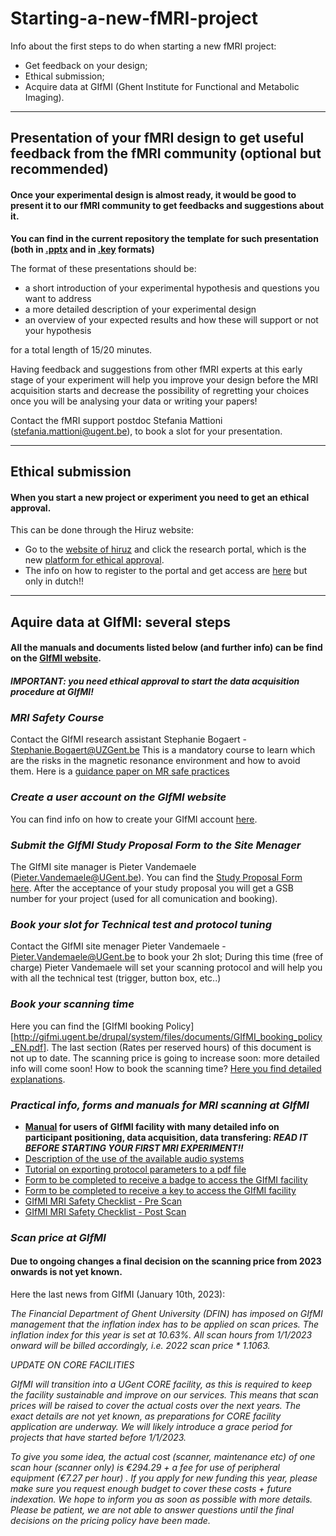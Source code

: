 # Starting-a-new-fMRI-project
Info about the first steps to do when starting a new fMRI project: 
- Get feedback on your design;
- Ethical submission;
- Acquire data at GIfMI (Ghent Institute for Functional and Metabolic Imaging).

---
## Presentation of your fMRI design to get useful feedback from the fMRI community (optional but recommended)

#### Once your experimental design is almost ready, it would be good to present it to our fMRI community to get feedbacks and suggestions about it. 
 

**You can find in the current repository the template for such presentation (both in [.pptx](https://github.com/fMRI-ugent/starting-a-new-fMRI-project/blob/main/Template_fMRInewDesign.pptx) and in [.key](https://github.com/fMRI-ugent/starting-a-new-fMRI-project/blob/main/Template_fMRInewDesign.key) formats)**


The format of these presentations should be:
- a short introduction of your experimental hypothesis and questions you want to address
- a more detailed description of your experimental design
- an overview of your expected results and how these will support or not your hypothesis

for a total length of 15/20 minutes.

Having feedback and suggestions from other fMRI experts at this early stage of your experiment will help you improve your design before the MRI acquisition starts and decrease the possibility of regretting your choices once you will be analysing your data or writing your papers! 
 
Contact the fMRI support postdoc Stefania Mattioni (stefania.mattioni@ugent.be), to book a slot for your presentation. 
 

---
## Ethical submission
#### When you start a new project or experiment you need to get an ethical approval.

This can be done through the Hiruz website:
- Go to the [website of hiruz](https://hiruz.be/) and click the research portal, which is the new [platform for ethical approval](https://hiruz.be/research-portal/).
- The info on how to register to the portal and get access are [here](https://uzgent.be/over-uz-gent/organisatie/commissie-voor-medische-ethiek/onderzoeksportaal/hoe-krijg-ik-toegang-tot-het-onderzoeksportaal) but only in dutch!!


---
## Aquire data at GIfMI: several steps
#### All the manuals and documents listed below (and further info) can be find on the [GIfMI website](http://gifmi.ugent.be/).
##### IMPORTANT: you need ethical approval to start the data acquisition procedure at GIfMI!

###  *MRI Safety Course*
Contact the GIfMI research assistant Stephanie Bogaert - Stephanie.Bogaert@UZGent.be
This is a mandatory course to learn which are the risks in the magnetic resonance environment and how to avoid them.
Here is a [guidance paper on MR safe practices](http://gifmi.ugent.be/drupal/system/files/documents/Greenberg_et_al_JMRI_2019.pdf)

### *Create  a user account on the GIfMI website* 
You can find info on how to create your GIfMI account [here](http://gifmi.ugent.be/drupal/system/files/documents/GIfMI_user_account_EN.pdf).

### *Submit the GIfMI Study Proposal Form to the Site Menager*
The GIfMI site manager is Pieter Vandemaele (Pieter.Vandemaele@UGent.be).
You can find the [Study Proposal Form here](http://gifmi.ugent.be/drupal/system/files/documents/GIfMI_study_proposal_form_EN.pdf).
After the acceptance of your study proposal you will get a GSB number for your project (used for all comunication and booking). 

### *Book your slot for Technical test and protocol tuning* 
Contact the GIfMI site menager Pieter Vandemaele - Pieter.Vandemaele@UGent.be to book your 2h slot;
During this time (free of charge) Pieter Vandemaele will set your scanning protocol and will help you with all the technical test (trigger, button box, etc..)  

### *Book your scanning time* 
Here you can find the [GIfMI booking Policy] [http://gifmi.ugent.be/drupal/system/files/documents/GIfMI_booking_policy_EN.pdf].
The last section (Rates per reserved hours) of this document is not up to date. The scanning price is going to increase soon: more detailed info will come soon!
How to book the scanning time? [Here you find detailed explanations](http://gifmi.ugent.be/drupal/system/files/documents/GIfMI_booking_manual_EN.pdf).

### *Practical info, forms and manuals for MRI scanning at GIfMI*


- __[Manual](http://gifmi.ugent.be/drupal/system/files/documents/GIfMI_MRI%20user%20manual_BASIC_SiemensPrisma_EN.pdf) for users of GIfMI facility with many detailed info on participant positioning, data acquisition, data transfering: *READ IT BEFORE STARTING YOUR FIRST MRI EXPERIMENT!!*__
- [Description of the use of the available audio systems](http://gifmi.ugent.be/drupal/system/files/documents/GIfMI_audio_systems_EN.pdf)
- [Tutorial on exporting protocol parameters to a pdf file](http://gifmi.ugent.be/drupal/system/files/documents/GIfMI_printing_protocols_EN.pdf)
- [Form to be completed to receive a badge to access the GIfMI facility](http://gifmi.ugent.be/drupal/system/files/documents/GIfMI_badge_application_form_EN.pdf)
- [Form to be completed to receive a key to access the GIfMI facility](http://gifmi.ugent.be/drupal/system/files/documents/GIfMI_key_application_form_EN.pdf)
- [GIfMI MRI Safety Checklist - Pre Scan](http://gifmi.ugent.be/drupal/system/files/documents/GIfMI_3T_pre_checklist_researchers_EN.pdf)
- [GIfMI MRI Safety Checklist - Post Scan](http://gifmi.ugent.be/drupal/system/files/documents/GIfMI_3T_pre_checklist_EN.pdf)

### *Scan price at GIfMI* 
#### Due to ongoing changes a final decision on the scanning price from 2023 onwards is not yet known.

Here the last news from GIfMI (January 10th, 2023):

*The Financial Department of Ghent University (DFIN) has imposed on GIfMI management that the inflation index has to be applied on scan prices. The inflation index for this year is set at 10.63%. All scan hours from 1/1/2023 onward will be billed accordingly, i.e. 2022 scan price * 1.1063.*
 
*UPDATE ON CORE FACILITIES*
 
*GIfMI will transition into a UGent CORE facility, as this is required to keep the facility sustainable and improve on our services. This means that scan prices will be raised to cover the actual costs over the next years. The exact details are not yet known, as preparations for CORE facility application are underway. We will likely introduce a grace period for projects that have started before 1/1/2023.*
 
*To give you some idea, the actual cost (scanner, maintenance etc) of one scan hour (scanner only) is €294.29 + a fee for use of peripheral equipment (€7.27 per hour) . If you apply for new funding this year, please make sure you request enough budget to cover these costs + future indexation. We hope to inform you as soon as possible with more details. Please be patient, we are not able to answer questions until the final decisions on the pricing policy have been made.*




